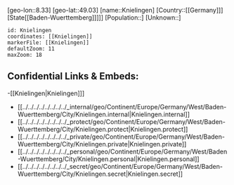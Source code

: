 ﻿---
location: [49.03,8.33]
mapzoom: [7,12] 
mapmarker: city 
type: City
tags:
- geo/City


SpocWebEntityId: 31512
isDeleted: false
confidential: public

---
[geo-lon::8.33]
[geo-lat::49.03]
[name::Knielingen]
[Country::[[Germany]]]
[State[[Baden-Wuerttemberg]]]]]
[Population::]
[Unknown::]


```leaflet
id: Knielingen
coordinates: [[Knielingen]]
markerFile: [[Knielingen]]
defaultZoom: 11 
maxZoom: 18
```


## Confidential Links & Embeds: 
-[[Knielingen|Knielingen]]] 
- [[../../../../../../../../_internal/geo/Continent/Europe/Germany/West/Baden-Wuerttemberg/City/Knielingen.internal|Knielingen.internal]] 
- [[../../../../../../../../_protect/geo/Continent/Europe/Germany/West/Baden-Wuerttemberg/City/Knielingen.protect|Knielingen.protect]] 
- [[../../../../../../../../_private/geo/Continent/Europe/Germany/West/Baden-Wuerttemberg/City/Knielingen.private|Knielingen.private]] 
- [[../../../../../../../../_personal/geo/Continent/Europe/Germany/West/Baden-Wuerttemberg/City/Knielingen.personal|Knielingen.personal]] 
- [[../../../../../../../../_secret/geo/Continent/Europe/Germany/West/Baden-Wuerttemberg/City/Knielingen.secret|Knielingen.secret]] 
